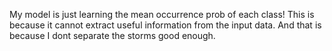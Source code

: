 

My model is just learning the mean occurrence prob of each class!
This is because it cannot extract useful information from the input data.
And that is because I dont separate the storms good enough.
